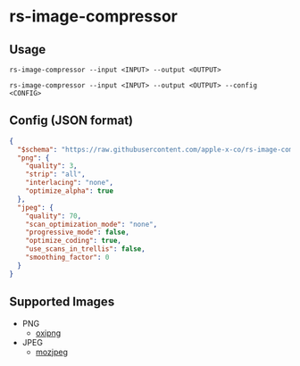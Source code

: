 # rs-image-compressor

## Usage

```text
rs-image-compressor --input <INPUT> --output <OUTPUT>
```

```text
rs-image-compressor --input <INPUT> --output <OUTPUT> --config <CONFIG>
```

## Config (JSON format)

```json
{
  "$schema": "https://raw.githubusercontent.com/apple-x-co/rs-image-compressor/refs/heads/main/schema/schema.json",
  "png": {
    "quality": 3,
    "strip": "all",
    "interlacing": "none",
    "optimize_alpha": true
  },
  "jpeg": {
    "quality": 70,
    "scan_optimization_mode": "none",
    "progressive_mode": false,
    "optimize_coding": true,
    "use_scans_in_trellis": false,
    "smoothing_factor": 0
  }
}
```

## Supported Images

* PNG
  * [oxipng](https://crates.io/crates/oxipng)
* JPEG
  * [mozjpeg](https://crates.io/crates/mozjpeg)